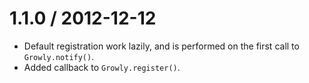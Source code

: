 1.1.0 / 2012-12-12
==================

- Default registration work lazily, and is performed on the first call to `Growly.notify()`.
- Added callback to `Growly.register()`.
